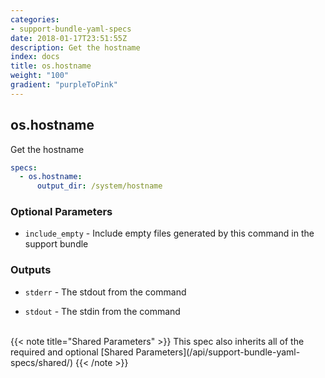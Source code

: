 ```yaml
---
categories:
- support-bundle-yaml-specs
date: 2018-01-17T23:51:55Z
description: Get the hostname
index: docs
title: os.hostname
weight: "100"
gradient: "purpleToPink"
---
```


## os.hostname

Get the hostname


```yaml
specs:
  - os.hostname:
      output_dir: /system/hostname
```


### Optional Parameters


- `include_empty` - Include empty files generated by this command in the support bundle



### Outputs

    
- `stderr` - The stdout from the command

- `stdout` - The stdin from the command


<br>
{{< note title="Shared Parameters" >}}
This spec also inherits all of the required and optional [Shared Parameters](/api/support-bundle-yaml-specs/shared/)
{{< /note >}}

    